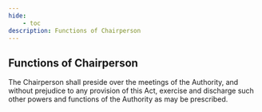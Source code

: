 ```yaml
---
hide:
    - toc
description: Functions of Chairperson
---
```


## Functions of Chairperson

The Chairperson shall preside over the meetings of the Authority, and without prejudice to any provision of this Act, exercise and discharge such other powers and functions of the Authority as may be prescribed.
